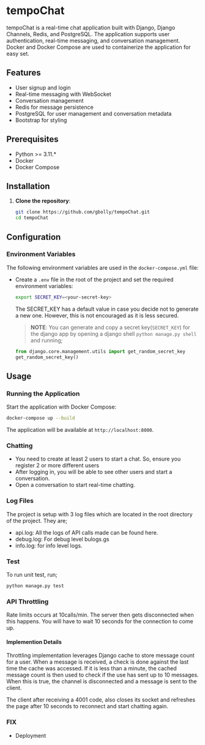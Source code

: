 # tempoChat

tempoChat is a real-time chat application built with Django, Django Channels, Redis, and PostgreSQL. The application supports user authentication, real-time messaging, and conversation management. Docker and Docker Compose are used to containerize the application for easy set.

## Features

- User signup and login
- Real-time messaging with WebSocket
- Conversation management
- Redis for message persistence
- PostgreSQL for user management and conversation metadata
- Bootstrap for styling

## Prerequisites

- Python >= 3.11.*
- Docker
- Docker Compose

## Installation

1. **Clone the repository**:

    ```bash
    git clone https://github.com/gbolly/tempoChat.git
    cd tempoChat
    ```

## Configuration

### Environment Variables

The following environment variables are used in the `docker-compose.yml` file:

- Create a `.env` file in the root of the project and set the required environment variables:

    ```bash
    export SECRET_KEY=<your-secret-key>
    ```
    The SECRET_KEY has a default value in case you decide not to generate a new one. However, this is not encouraged as it is less secured.
    
    > **__NOTE__**: You can generate and copy a secret key(`SECRET_KEY`) for the django app by opening a django shell `python manage.py shell` and running;

    ```python
    from django.core.management.utils import get_random_secret_key  
    get_random_secret_key()
    ```

## Usage

### Running the Application

Start the application with Docker Compose:

```bash
docker-compose up --build
```

The application will be available at `http://localhost:8000`.

### Chatting
- You need to create at least 2 users to start a chat. So, ensure you register 2 or more different users
- After logging in, you will be able to see other users and start a conversation.
- Open a conversation to start real-time chatting.

### Log Files
The project is setup with 3 log files which are located in the root directory of the project. They are;
- api.log: All the logs of API calls made can be found here.
- debug.log: For debug level bulogs.gs
- info.log: for info level logs.

### Test
To run unit test, run;

```bash
python manage.py test
```

### API Throttling
Rate limits occurs at 10calls/min. The server then gets disconnected when this happens.
You will have to wait 10 seconds for the connection to come up.

#### Implemention Details
Throttling implementation leverages Django cache to store message count for a user. When a message is received, a check is done against the last time the cache was accessed. If it is less than a minute, the cached message count is then used to check if the use has sent up to 10 messages. When this is true, the channel is disconnected and a message is sent to the client.

The client after receiving a 4001 code, also closes its socket and refreshes the page after 10 seconds to reconnect and start chatting again.

### FIX
- Deployment
